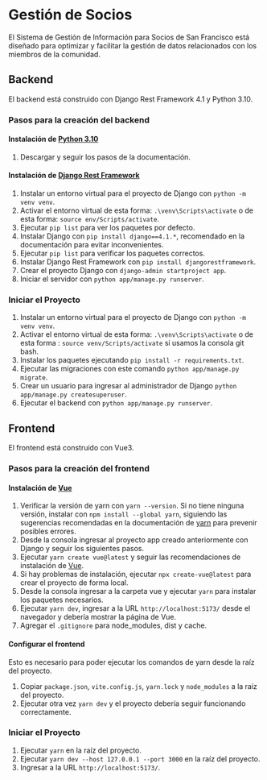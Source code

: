 # Gestión de Socios

El Sistema de Gestión de Información para Socios de San Francisco está diseñado para optimizar y facilitar la gestión de datos relacionados con los miembros de la comunidad.

## Backend

El backend está construido con Django Rest Framework 4.1 y Python 3.10.

### Pasos para la creación del backend

#### Instalación de [Python 3.10](https://www.python.org/downloads/)
1. Descargar y seguir los pasos de la documentación.

#### Instalación de [Django Rest Framework](https://www.django-rest-framework.org/)
1. Instalar un entorno virtual para el proyecto de Django con `python -m venv venv`.
2. Activar el entorno virtual de esta forma: `.\venv\Scripts\activate` o de esta forma: `source env/Scripts/activate`.
3. Ejecutar `pip list` para ver los paquetes por defecto.
4. Instalar Django con `pip install django==4.1.*`, recomendado en la documentación para evitar inconvenientes.
5. Ejecutar `pip list` para verificar los paquetes correctos.
6. Instalar Django Rest Framework con `pip install djangorestframework`.
7. Crear el proyecto Django con `django-admin startproject app`.
8. Iniciar el servidor con `python app/manage.py runserver`.

### Iniciar el Proyecto
1. Instalar un entorno virtual para el proyecto de Django con `python -m venv venv`.
2. Activar el entorno virtual de esta forma: `.\venv\Scripts\activate` o de esta forma : `source venv/Scripts/activate` si usamos la consola git bash.
3. Instalar los paquetes ejecutando `pip install -r requirements.txt`.
4. Ejecutar las migraciones con este comando `python app/manage.py migrate`.
5. Crear un usuario para ingresar al administrador de Django `python app/manage.py createsuperuser`.
6. Ejecutar el backend con `python app/manage.py runserver`.

## Frontend

El frontend está construido con Vue3.

### Pasos para la creación del frontend

#### Instalación de [Vue](https://vuejs.org/guide/quick-start)
1. Verificar la versión de yarn con `yarn --version`. Si no tiene ninguna versión, instalar con `npm install --global yarn`, siguiendo las sugerencias recomendadas en la documentación de [yarn](https://yarnpkg.com/getting-started/install) para prevenir posibles errores.
2. Desde la consola ingresar al proyecto app creado anteriormente con Django y seguir los siguientes pasos.
3. Ejecutar `yarn create vue@latest` y seguir las recomendaciones de instalación de [Vue](https://vuejs.org/guide/quick-start).
4. Si hay problemas de instalación, ejecutar `npx create-vue@latest` para crear el proyecto de forma local.
5. Desde la consola ingresar a la carpeta vue y ejecutar `yarn` para instalar los paquetes necesarios.
6. Ejecutar `yarn dev`, ingresar a la URL `http://localhost:5173/` desde el navegador y debería mostrar la página de Vue.
7. Agregar el `.gitignore` para node_modules, dist y cache.

#### Configurar el frontend
Esto es necesario para poder ejecutar los comandos de yarn desde la raíz del proyecto.
  1. Copiar `package.json`, `vite.config.js`, `yarn.lock` y `node_modules` a la raíz del proyecto.
  2. Ejecutar otra vez `yarn dev` y el proyecto debería seguir funcionando correctamente.

### Iniciar el Proyecto
1. Ejecutar `yarn` en la raíz del proyecto.
2. Ejecutar `yarn dev --host 127.0.0.1 --port 3000` en la raíz del proyecto.
3. Ingresar a la URL `http://localhost:5173/`.